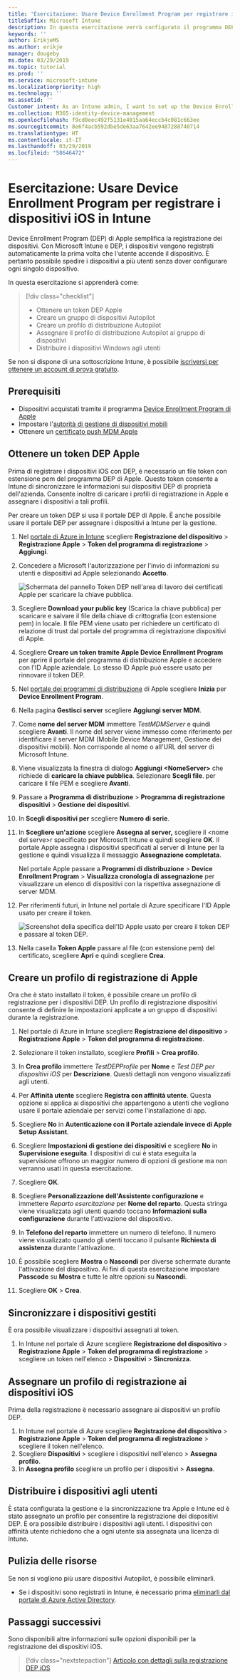 ```yaml
---
title: 'Esercitazione: Usare Device Enrollment Program per registrare i dispositivi iOS in Intune'
titleSuffix: Microsoft Intune
description: In questa esercitazione verrà configurato il programma DEP di Apple per la registrazione dei dispositivi iOS in Intune.
keywords: ''
author: ErikjeMS
ms.author: erikje
manager: dougeby
ms.date: 03/29/2019
ms.topic: tutorial
ms.prod: ''
ms.service: microsoft-intune
ms.localizationpriority: high
ms.technology: ''
ms.assetid: ''
Customer intent: As an Intune admin, I want to set up the Device Enrollment Program so that users can automatically enroll in Intune.
ms.collection: M365-identity-device-management
ms.openlocfilehash: f9cd0eec492f5131e4015aa64eccb4c081c663ee
ms.sourcegitcommit: 8e6f4acb592dbe5de63aa7642ee9487288740714
ms.translationtype: HT
ms.contentlocale: it-IT
ms.lasthandoff: 03/29/2019
ms.locfileid: "58646472"
---
```

# <a name="tutorial-use-the-device-enrollment-program-to-enroll-ios-devices-in-intune"></a>Esercitazione: Usare Device Enrollment Program per registrare i dispositivi iOS in Intune
Device Enrollment Program (DEP) di Apple semplifica la registrazione dei dispositivi. Con Microsoft Intune e DEP, i dispositivi vengono registrati automaticamente la prima volta che l'utente accende il dispositivo. È pertanto possibile spedire i dispositivi a più utenti senza dover configurare ogni singolo dispositivo. 

In questa esercitazione si apprenderà come:
> [!div class="checklist"]
> * Ottenere un token DEP Apple
> * Creare un gruppo di dispositivi Autopilot
> * Creare un profilo di distribuzione Autopilot
> * Assegnare il profilo di distribuzione Autopilot al gruppo di dispositivi
> * Distribuire i dispositivi Windows agli utenti

Se non si dispone di una sottoscrizione Intune, è possibile [iscriversi per ottenere un account di prova gratuito](free-trial-sign-up.md).

## <a name="prerequisites"></a>Prerequisiti
- Dispositivi acquistati tramite il programma [Device Enrollment Program di Apple](http://deploy.apple.com)
- Impostare l'[autorità di gestione di dispositivi mobili](mdm-authority-set.md)
- Ottenere un [certificato push MDM Apple](apple-mdm-push-certificate-get.md)

## <a name="get-an-apple-dep-token"></a>Ottenere un token DEP Apple
Prima di registrare i dispositivi iOS con DEP, è necessario un file token con estensione pem del programma DEP di Apple. Questo token consente a Intune di sincronizzare le informazioni sui dispositivi DEP di proprietà dell'azienda. Consente inoltre di caricare i profili di registrazione in Apple e assegnare i dispositivi a tali profili.

Per creare un token DEP si usa il portale DEP di Apple. È anche possibile usare il portale DEP per assegnare i dispositivi a Intune per la gestione.

1. Nel [portale di Azure in Intune](https://aka.ms/intuneportal) scegliere **Registrazione del dispositivo** > **Registrazione Apple** > **Token del programma di registrazione** > **Aggiungi**.

2. Concedere a Microsoft l'autorizzazione per l'invio di informazioni su utenti e dispositivi ad Apple selezionando **Accetto**.

   ![Schermata del pannello Token DEP nell'area di lavoro dei certificati Apple per scaricare la chiave pubblica.](./media/device-enrollment-program-enroll-ios-newui/add-enrollment-program-token-pane.png)

3. Scegliere **Download your public key** (Scarica la chiave pubblica) per scaricare e salvare il file della chiave di crittografia (con estensione pem) in locale. Il file PEM viene usato per richiedere un certificato di relazione di trust dal portale del programma di registrazione dispositivi di Apple.

4. Scegliere **Creare un token tramite Apple Device Enrollment Program** per aprire il portale del programma di distribuzione Apple e accedere con l'ID Apple aziendale. Lo stesso ID Apple può essere usato per rinnovare il token DEP.

5.  Nel [portale dei programmi di distribuzione](https://deploy.apple.com) di Apple scegliere **Inizia** per **Device Enrollment Program**.

4. Nella pagina **Gestisci server** scegliere **Aggiungi server MDM**.

5. Come **nome del server MDM** immettere *TestMDMServer* e quindi scegliere **Avanti**. Il nome del server viene immesso come riferimento per identificare il server MDM (Mobile Device Management, Gestione dei dispositivi mobili). Non corrisponde al nome o all'URL del server di Microsoft Intune.

6. Viene visualizzata la finestra di dialogo **Aggiungi &lt;NomeServer&gt;** che richiede di **caricare la chiave pubblica**. Selezionare **Scegli file**. per caricare il file PEM e scegliere **Avanti**.

6. Passare a **Programma di distribuzione** > **Programma di registrazione dispositivi** > **Gestione dei dispositivi**.
7. In **Scegli dispositivi per** scegliere **Numero di serie**. <!--ask Tiffany about this-->

8. In **Scegliere un'azione** scegliere **Assegna al server,** scegliere il &lt;nome del serve&gt;r specificato per Microsoft Intune e quindi scegliere **OK**. Il portale Apple assegna i dispositivi specificati al server di Intune per la gestione e quindi visualizza il messaggio **Assegnazione completata**.

   Nel portale Apple passare a **Programmi di distribuzione** &gt; **Device Enrollment Program** &gt; **Visualizza cronologia di assegnazione** per visualizzare un elenco di dispositivi con la rispettiva assegnazione di server MDM.

9. Per riferimenti futuri, in Intune nel portale di Azure specificare l'ID Apple usato per creare il token.

    ![Screenshot della specifica dell'ID Apple usato per creare il token DEP e passare al token DEP.](./media/device-enrollment-program-enroll-ios/image03.png)

10. Nella casella **Token Apple** passare al file (con estensione pem) del certificato, scegliere **Apri** e quindi scegliere **Crea**. 

## <a name="create-an-apple-enrollment-profile"></a>Creare un profilo di registrazione di Apple
Ora che è stato installato il token, è possibile creare un profilo di registrazione per i dispositivi DEP. Un profilo di registrazione dispositivi consente di definire le impostazioni applicate a un gruppo di dispositivi durante la registrazione.

1. Nel portale di Azure in Intune scegliere **Registrazione del dispositivo** > **Registrazione Apple** > **Token del programma di registrazione**.

2. Selezionare il token installato, scegliere **Profili** > **Crea profilo**.

3. In **Crea profilo** immettere *TestDEPProfile* per **Nome** e *Test DEP per dispositivi iOS* per **Descrizione**. Questi dettagli non vengono visualizzati agli utenti.

4. Per **Affinità utente** scegliere **Registra con affinità utente**. Questa opzione si applica ai dispositivi che appartengono a utenti che vogliono usare il portale aziendale per servizi come l'installazione di app.

5. Scegliere **No** in **Autenticazione con il Portale aziendale invece di Apple Setup Assistant**.

6. Scegliere **Impostazioni di gestione dei dispositivi** e scegliere **No** in **Supervisione eseguita**. I dispositivi di cui è stata eseguita la supervisione offrono un maggior numero di opzioni di gestione ma non verranno usati in questa esercitazione.

7. Scegliere **OK**.

8. Scegliere **Personalizzazione dell'Assistente configurazione** e immettere *Reparto esercitazione* per **Nome del reparto**. Questa stringa viene visualizzata agli utenti quando toccano **Informazioni sulla configurazione** durante l'attivazione del dispositivo.

9. In **Telefono del reparto** immettere un numero di telefono. Il numero viene visualizzato quando gli utenti toccano il pulsante **Richiesta di assistenza** durante l'attivazione.

10. È possibile scegliere **Mostra** o **Nascondi** per diverse schermate durante l'attivazione del dispositivo. Ai fini di questa esercitazione impostare **Passcode** su **Mostra** e tutte le altre opzioni su **Nascondi**.

11. Scegliere **OK** > **Crea**.

## <a name="sync-managed-devices"></a>Sincronizzare i dispositivi gestiti

È ora possibile visualizzare i dispositivi assegnati al token.

1. In Intune nel portale di Azure scegliere **Registrazione del dispositivo** > **Registrazione Apple** > **Token del programma di registrazione** > scegliere un token nell'elenco > **Dispositivi** > **Sincronizza**.

## <a name="assign-an-enrollment-profile-to-ios-devices"></a>Assegnare un profilo di registrazione ai dispositivi iOS

Prima della registrazione è necessario assegnare ai dispositivi un profilo DEP.

1. In Intune nel portale di Azure scegliere **Registrazione del dispositivo** > **Registrazione Apple** > **Token del programma di registrazione** > scegliere il token nell'elenco.
2. Scegliere **Dispositivi** > scegliere i dispositivi nell'elenco > **Assegna profilo**.
3. In **Assegna profilo** scegliere un profilo per i dispositivi > **Assegna**.

## <a name="distribute-devices-to-users"></a>Distribuire i dispositivi agli utenti

È stata configurata la gestione e la sincronizzazione tra Apple e Intune ed è stato assegnato un profilo per consentire la registrazione dei dispositivi DEP. È ora possibile distribuire i dispositivi agli utenti. I dispositivi con affinità utente richiedono che a ogni utente sia assegnata una licenza di Intune.

## <a name="clean-up-resources"></a>Pulizia delle risorse

Se non si vogliono più usare dispositivi Autopilot, è possibile eliminarli.

- Se i dispositivi sono registrati in Intune, è necessario prima [eliminarli dal portale di Azure Active Directory](devices-wipe.md#delete-devices-from-the-azure-active-directory-portal).

<!--ask tiffany how to do this-->

## <a name="next-steps"></a>Passaggi successivi

Sono disponibili altre informazioni sulle opzioni disponibili per la registrazione dei dispositivi iOS.

> [!div class="nextstepaction"]
> [Articolo con dettagli sulla registrazione DEP iOS](device-enrollment-program-enroll-ios.md)
